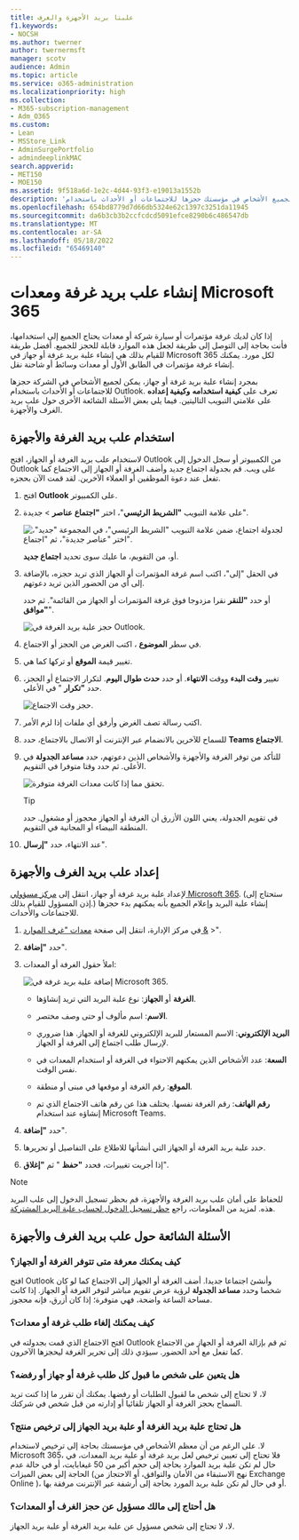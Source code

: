 ```yaml
---
title: علبتا بريد الأجهزة والغرف
f1.keywords:
- NOCSH
ms.author: twerner
author: twernermsft
manager: scotv
audience: Admin
ms.topic: article
ms.service: o365-administration
ms.localizationpriority: high
ms.collection:
- M365-subscription-management
- Adm_O365
ms.custom:
- Lean
- MSStore_Link
- AdminSurgePortfolio
- admindeeplinkMAC
search.appverid:
- MET150
- MOE150
ms.assetid: 9f518a6d-1e2c-4d44-93f3-e19013a1552b
description: 'قم بإنشاء علبة بريد غرفة أو جهاز بحيث يمكن لجميع الأشخاص في مؤسستك حجزها للاجتماعات أو الأحداث باستخدام Outlook. '
ms.openlocfilehash: 654bd8779d7d66db5324e62c1397c3251da11945
ms.sourcegitcommit: da6b3cb3b2ccfcdcd5091efce8290b6c486547db
ms.translationtype: MT
ms.contentlocale: ar-SA
ms.lasthandoff: 05/18/2022
ms.locfileid: "65469140"
---
```

# <a name="create-microsoft-365-room-and-equipment-mailboxes"></a>إنشاء علب بريد غرفة ومعدات Microsoft 365

إذا كان لديك غرفة مؤتمرات أو سيارة شركة أو معدات يحتاج الجميع إلى استخدامها، فأنت بحاجة إلى التوصل إلى طريقة لجعل هذه الموارد قابلة للحجز للجميع. أفضل طريقة للقيام بذلك هي إنشاء علبة بريد غرفة أو جهاز في Microsoft 365 لكل مورد. يمكنك إنشاء غرفة مؤتمرات في الطابق الأول أو معدات وسائط أو شاحنة نقل.
  
بمجرد إنشاء علبة بريد غرفة أو جهاز، يمكن لجميع الأشخاص في الشركة حجزها للاجتماعات أو الأحداث باستخدام Outlook. تعرف على **كيفية استخدامه** **وكيفية إعداده** على علامتي التبويب التاليتين. فيما يلي بعض الأسئلة الشائعة الأخرى حول علب بريد الغرف والأجهزة.
  
## <a name="use-room-and-equipment-mailboxes"></a>استخدام علب بريد الغرفة والأجهزة

لاستخدام علب بريد الغرفة أو الجهاز، افتح Outlook من الكمبيوتر أو سجل الدخول إلى Outlook على ويب. قم بجدولة اجتماع جديد وأضف الغرفة أو الجهاز إلى الاجتماع كما تفعل عند دعوة الموظفين أو العملاء الآخرين. لقد قمت الآن بحجزه.
  
1. افتح **Outlook** على الكمبيوتر.

2. على علامة التبويب **"الشريط الرئيسي**"، اختر **"اجتماع** **عناصر** \> جديدة".

   ![لجدولة اجتماع، ضمن علامة التبويب "الشريط الرئيسي"، في المجموعة "جديد"، اختر "عناصر جديدة"، ثم "اجتماع".](../../media/ffd575a8-1036-4d67-b839-73941fc60276.png)

   أو، من التقويم، ما عليك سوى تحديد **اجتماع جديد**.
    
3. في الحقل "إلى"، اكتب اسم غرفة المؤتمرات أو الجهاز الذي تريد حجزه، بالإضافة إلى أي من الحضور الذين تريد دعوتهم.

   أو حدد **"للنقر** نقرا مزدوجا فوق غرفة المؤتمرات أو الجهاز من القائمة". ثم حدد **"موافق**".

   ![حجز علبة بريد الغرفة في Outlook.](../../media/4588c806-9fb9-46c9-b2d8-34caa943e28e.png)
  
4. في سطر **الموضوع** ، اكتب الغرض من الحجز أو الاجتماع. 
    
5. تغيير قيمة **الموقع** أو تركها كما هي. 
    
6. تغيير **وقت البدء** ووقت **الانتهاء**. أو حدد **حدث طوال اليوم**. لتكرار الاجتماع أو الحجز، حدد **"تكرار** " في الأعلى.
 
   ![حجز وقت الاجتماع.](../../media/4b72a0a6-4da2-449e-909e-85ea79f78e2c.png)
  
7. اكتب رسالة تصف الغرض وأرفق أي ملفات إذا لزم الأمر.
    
8. للسماح للآخرين بالانضمام عبر الإنترنت أو الاتصال بالاجتماع، حدد **Teams الاجتماع**.
    
9. للتأكد من توفر الغرفة والأجهزة والأشخاص الذين دعوتهم، حدد **مساعد الجدولة** في الأعلى. ثم حدد وقتا متوفرا في التقويم.

   ![تحقق مما إذا كانت معدات الغرفة متوفرة.](../../media/eb0097c6-4263-4b63-bfca-f7c03ad99b4f.png)

   > [!TIP]
   > في تقويم الجدولة، يعني اللون الأزرق أن الغرفة أو الجهاز محجوز أو مشغول. حدد المنطقة البيضاء أو المجانية في التقويم. 
  
10. عند الانتهاء، حدد **"إرسال**".
    
## <a name="set-up-room-and-equipment-mailboxes"></a>إعداد علب بريد الغرف والأجهزة

لإعداد علبة بريد غرفة أو جهاز، انتقل إلى <a href="https://go.microsoft.com/fwlink/p/?linkid=2024339" target="_blank">مركز مسؤولي Microsoft 365</a>. (ستحتاج إلى إذن المسؤول للقيام بذلك.) إنشاء علبة البريد وإعلام الجميع بأنه يمكنهم بدء حجزها للاجتماعات والأحداث.
  
1. في مركز الإدارة، انتقل إلى صفحة [معدات "غرف الموارد &amp;](https://go.microsoft.com/fwlink/p/?linkid=2067334)  \>".
  
2. حدد **"إضافة**".
    
3. املأ حقول الغرفة أو المعدات:

   ![إضافة علبة بريد غرفة في Microsoft 365.](../../media/114d49e3-976e-40ef-b0af-2b0f5c85f15e.png)
  
   - **الغرفة** أو **الجهاز**: نوع علبة البريد التي تريد إنشاؤها.
    
   - **الاسم**: اسم مألوف أو حتى وصف مختصر.
    
   - **البريد الإلكتروني**: الاسم المستعار للبريد الإلكتروني للغرفة أو الجهاز. هذا ضروري لإرسال طلب اجتماع إلى الغرفة أو الجهاز.
    
   - **السعة**: عدد الأشخاص الذين يمكنهم الاحتواء في الغرفة أو استخدام المعدات في نفس الوقت.
    
   - **الموقع**: رقم الغرفة أو موقعها في مبنى أو منطقة.
    
   - **رقم الهاتف**: رقم الغرفة نفسها. يختلف هذا عن رقم هاتف الاجتماع الذي تم إنشاؤه عند استخدام Microsoft Teams.
    
4. حدد **"إضافة**".
    
5. حدد علبة بريد الغرفة أو الجهاز التي أنشأتها للاطلاع على التفاصيل أو تحريرها.
  
6. إذا أجريت تغييرات، فحدد **"حفظ** " ثم **"إغلاق**".

> [!Note]
> للحفاظ على أمان علب بريد الغرفة والأجهزة، قم بحظر تسجيل الدخول إلى علب البريد هذه. لمزيد من المعلومات، راجع [حظر تسجيل الدخول لحساب علبة البريد المشتركة](/office365/admin/email/create-a-shared-mailbox#block-sign-in-for-the-shared-mailbox-account).

## <a name="common-questions-about-room-and-equipment-mailboxes"></a>الأسئلة الشائعة حول علب بريد الغرف والأجهزة

### <a name="how-can-you-tell-when-the-room-or-equipment-is-available"></a>كيف يمكنك معرفة متى تتوفر الغرفة أو الجهاز؟

افتح Outlook وأنشئ اجتماعا جديدا. أضف الغرفة أو الجهاز إلى الاجتماع كما لو كان شخصا وحدد **مساعد الجدولة** لرؤية عرض تقويم مباشر لتوفر الغرفة أو الجهاز. إذا كانت مساحة الساعة واضحة، فهي متوفرة؛ إذا كان أزرق، فإنه محجوز. 
  
### <a name="how-do-you-cancel-a-room-or-equipment-request"></a>كيف يمكنك إلغاء طلب غرفة أو معدات؟

افتح الاجتماع الذي قمت بجدولته في Outlook ثم قم بإزالة الغرفة أو الجهاز من الاجتماع كما تفعل مع أحد الحضور. سيؤدي ذلك إلى تحرير الغرفة ليحجزها الآخرون.
  
### <a name="does-someone-have-to-accept-or-decline-every-room-or-equipment-request"></a>هل يتعين على شخص ما قبول كل طلب غرفة أو جهاز أو رفضه؟

لا، لا تحتاج إلى شخص ما لقبول الطلبات أو رفضها. يمكنك أن تقرر ما إذا كنت تريد السماح بحجز الغرفة أو الجهاز تلقائيا أو إدارته من قبل شخص في شركتك. 
  
### <a name="does-a-room-mailbox-or-equipment-mailbox-need-a-product-license"></a>هل تحتاج علبة بريد الغرفة أو علبة بريد الجهاز إلى ترخيص منتج؟

لا. على الرغم من أن معظم الأشخاص في مؤسستك بحاجة إلى ترخيص لاستخدام Microsoft 365، فلا تحتاج إلى تعيين ترخيص لعل بريد غرفة أو علبة بريد المعدات، في حال لم تكن علبة بريد الموارد بحاجة إلى حجم أكبر من 50 غيغابايت، أو في حالة عدم الحاجة إلى بعض الميزات (نهج الاستبقاء من الأمان والتوافق، أو الاحتجاز من Exchange Online )، أو في حال لم تكن علبة بريد المورد بحاجة إلى أرشفة عبر الإنترنت مرفقة بها.
  
### <a name="do-i-need-an-owner-in-charge-of-booking-the-rooms-or-equipment"></a>هل أحتاج إلى مالك مسؤول عن حجز الغرف أو المعدات؟

 لا، لا تحتاج إلى شخص مسؤول عن علبة بريد الغرفة أو علبة بريد الجهاز.
